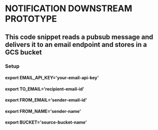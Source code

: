 # NOTIFICATION DOWNSTREAM PROTOTYPE
## This code snippet reads a pubsub message and delivers it to an email endpoint and stores in a GCS bucket

### Setup
#### export EMAIL_API_KEY='your-email-api-key'
#### export TO_EMAIL='recipient-email-id'
#### export FROM_EMAIL='sender-email-id'
#### export FROM_NAME='sender-name'
#### export BUCKET='source-bucket-name'